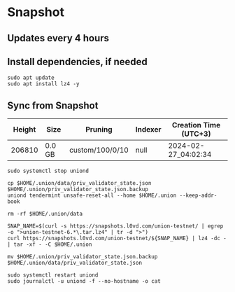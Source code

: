 # Snapshot

## Updates every 4 hours

## Install dependencies, if needed
```
sudo apt update
sudo apt install lz4 -y
```

## Sync from Snapshot  
| Height  | Size | Pruning | Indexer | Creation Time (UTC+3) |
| --------- | --------- | --------- | --------- | --------- |
| 206810  | 0.0 GB  | custom/100/0/10 | null | 2024-02-27_04:02:34 |

```
sudo systemctl stop uniond

cp $HOME/.union/data/priv_validator_state.json $HOME/.union/priv_validator_state.json.backup
uniond tendermint unsafe-reset-all --home $HOME/.union --keep-addr-book

rm -rf $HOME/.union/data 

SNAP_NAME=$(curl -s https://snapshots.l0vd.com/union-testnet/ | egrep -o ">union-testnet-6.*\.tar.lz4" | tr -d ">")
curl https://snapshots.l0vd.com/union-testnet/${SNAP_NAME} | lz4 -dc - | tar -xf - -C $HOME/.union

mv $HOME/.union/priv_validator_state.json.backup $HOME/.union/data/priv_validator_state.json

sudo systemctl restart uniond
sudo journalctl -u uniond -f --no-hostname -o cat